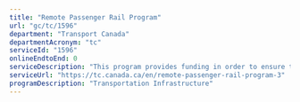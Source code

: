 ```yaml
---
title: "Remote Passenger Rail Program"
url: "gc/tc/1596"
department: "Transport Canada"
departmentAcronym: "tc"
serviceId: "1596"
onlineEndtoEnd: 0
serviceDescription: "This program provides funding in order to ensure that safe, reliable, viable and sustainable passenger rail services are available to certain remote communities areas of the country where these services are  the only means land transportation in remote communities."
serviceUrl: "https://tc.canada.ca/en/remote-passenger-rail-program-3"
programDescription: "Transportation Infrastructure"
---
```


